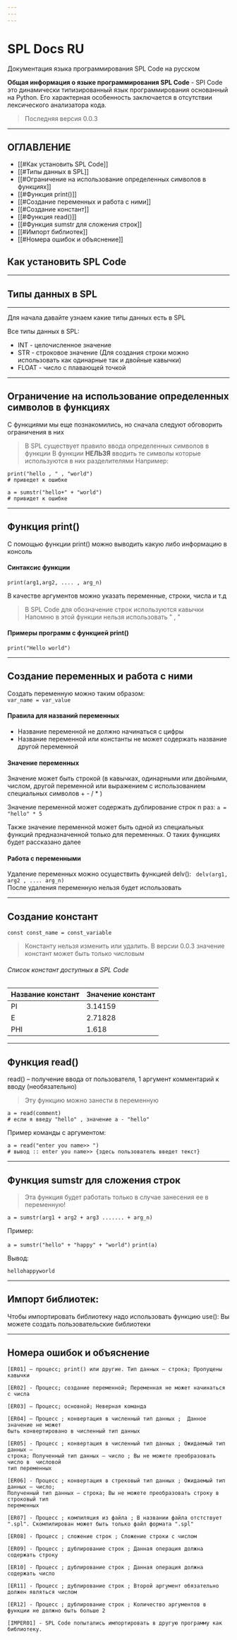 ```yaml
---
---
---
```


# SPL Docs RU
Документация языка программирования SPL Code на русском



**Общая информация о языке программирования SPL Code** - 
SPl Code это динамически типизированный язык программирования основанный на Python. Его характерная особенность заключается в отсутствии лексического анализатора кода. 

> Последняя версия 0.0.3
>
---

## ОГЛАВЛЕНИЕ
* [[#Как установить SPL Code]]
* [[#Типы данных в SPL]]
* [[#Ограничение на использование определенных символов в функциях]]
* [[#Функция print()]]
* [[#Создание переменных и работа с ними]]
* [[#Создание констант]]
* [[#Функция read()]]
* [[#Функция sumstr для сложения строк]]
* [[#Импорт библиотек]]
* [[#Номера ошибок и объяснение]]




## Как установить SPL Code
---

## Типы данных в SPL
---
Для начала давайте узнаем какие типы данных есть в SPL

Все типы данных в SPL: 
* INT - целочисленное значение
* STR - строковое значение (Для создания строки можно использовать как одинарные так и двойные кавычки)
* FLOAT - число с плавающей точкой
---
## Ограничение на использование определенных символов в функциях

C функциями мы еще познакомились, но сначала следуют обговорить ограничения в них

> В SPL существует правило ввода определенных символов в функции
>  В функции **НЕЛЬЗЯ** вводить те символы которые используются в них разделителями
>  Например:

```
print("hello , " , "world")  
# приведет к ошибке

a = sumstr("hello+" + "world")
# привидет к ошибке
```

---
## Функция print()

С помощью функции print() можно выводить какую либо информацию в консоль 

#### Синтаксис функции

```print(arg1,arg2, .... , arg_n)```

В качестве аргументов можно указать переменные, строки, числа и т.д

>  В SPL Code для обозначение строк используются кавычки
Напомню в этой функции нельзя использовать " , "

#### Примеры программ с функцией print()

``` print("Hello world") ```

---

## Создание переменных и работа с ними

Создать переменную можно таким образом:   
``` var_name = var_value ```

#### Правила для названий переменных
* Название переменной не должно начинаться с цифры
* Название переменной или константы не может содержать название другой переменной

#### Значение переменных 

Значение может быть строкой (в кавычках, одинарными или 
двойными, числом, другой переменной или выражением с использованием специальных 
символов +  -  /  * ) 

Значение переменной может содержать дублирование строк n раз:
`a = "hello" * 5`


Также значение переменной может быть одной из специальных функций предназначенной только для переменных. О таких функциях будет рассказано далее



####  Работа с переменными
Удаление переменных можно осуществить функцией delv():
``` delv(arg1, arg2 , .... arg_n)```  
После удаления переменную нельзя будет использовать

---

## Создание констант

``` const const_name = const_variable ```

> Константу нельзя изменить или удалить. В версии 0.0.3 значение констант может быть только числовым

###### Список констант доступных в SPL Code

|Название констант   |   Значение констант |
| --- | --- |
| PI | 3.14159|
|   E  | 2.71828    |
| PHI | 1.618|

---
## Функция read()

read() – получение ввода от пользователя, 1 аргумент комментарий к вводу (необязательно)

> Эту функцию можно занести в переменную
> 
```
a = read(comment)
# если я введу "hello" , значение а - "hello"
```

Пример команды с аргументом:
```
a = read("enter you name>> ")
# вывод :: enter you name>> {здесь пользователь введет текст}
```

---
## Функция sumstr для сложения строк

> Эта функция будет работать только в случае занесения ее в переменную!

`a = sumstr(arg1 + arg2 + arg3 ....... + arg_n)`

Пример:

`a = sumstr("hello" + "happy" + "world")`
`print(a)`

Вывод:

`hellohappyworld`

---
## Импорт библиотек:

Чтобы импортировать библиотеку надо использовать функцию use():
Вы можете создать пользовательские библиотеки

---
## Номера ошибок и объяснение 
  
    [ER01] – процесс; print() или другие. Тип данных – строка; Пропущены кавычки 

    [ER02] - Процесс; создание переменной; Переменная не может начинаться с числа 

    [ER03] – Процесс; основной; Неверная команда 

    [ER04] – Процесс ; конвертация в численный тип данных ;  Данное значение не может 
    быть конвертировано в численный тип данных 

    [ER05] - Процесс ; конвертация в численный тип данных ; Ожидаемый тип данных – 
    строка; Полученный тип данных – число ; Вы не можете преобразовать число в  числовой 
    тип переменных 

    [ER06] - Процесс ; конвертация в cтрековый тип данных ; Ожидаемый тип данных – число; 
    Полученный тип данных – строка; Вы не можете преобразовать строку в строковый тип 
    переменных  

    [ER07] - Процесс ; компиляция из файла ; В названии файла отстствует ".spl". Скомпилирован может быть только файл формата ".spl"

    [ER08] - Процесс ; сложение строк ; Сложение строки с числом

    [ER09] - Процесс ; дублирование строк ; Данная операция должна содержать строку

    [ER10] - Процесс ; дублирование строк ; Данная операция должна содержать число

    [ER11] - Процесс ; дублирование строк ; Второй аргумент обязательно должен являться числом

    [ER12] - Процесс ; дублирование строк ; Количество аргументов в функции не должно быть больше 2

    [IMPER01] - SPL Code попытались импортировать в другую программу как библиотеку.
 